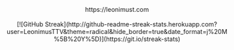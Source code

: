 <div align="center">
https://leonimust.com <br/> <br/>
[![GitHub Streak](http://github-readme-streak-stats.herokuapp.com?user=LeonimusTTV&theme=radical&hide_border=true&date_format=j%20M%5B%20Y%5D)](https://git.io/streak-stats)
</div>

